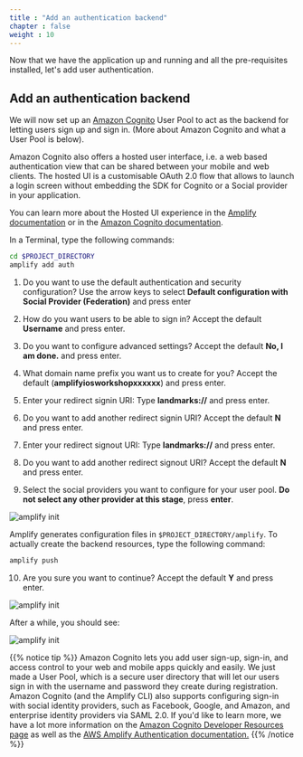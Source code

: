 ```yaml
---
title : "Add an authentication backend"
chapter : false
weight : 10
---
```


Now that we have the application up and running and all the pre-requisites installed, let's add user authentication.

## Add an authentication backend

We will now set up an [Amazon Cognito](https://aws.amazon.com/cognito/) User Pool to act as the backend for letting users sign up and sign in. (More about Amazon Cognito and what a User Pool is below).

Amazon Cognito also offers a hosted user interface, i.e. a web based authentication view that can be shared between your mobile and web clients. The hosted UI is a customisable OAuth 2.0 flow that allows to launch a login screen without embedding the SDK for Cognito or a Social provider in your application.

You can learn more about the Hosted UI experience in the [Amplify documentation](https://docs.amplify.aws/lib/auth/signin_web_ui/q/platform/ios) or in the [Amazon Cognito documentation](https://docs.aws.amazon.com/en_pv/cognito/latest/developerguide/cognito-user-pools-configuring-app-integration.html).

In a Terminal, type the following commands:

```bash
cd $PROJECT_DIRECTORY
amplify add auth
```

1. Do you want to use the default authentication and security configuration? Use the arrow keys to select **Default configuration with Social Provider (Federation)** and press enter

2. How do you want users to be able to sign in? Accept the default **Username** and press enter.

3. Do you want to configure advanced settings? Accept the default **No, I am done.** and press enter.

4. What domain name prefix you want us to create for you? Accept the default (**amplifyiosworkshopxxxxxx**) and press enter.

5. Enter your redirect signin URI: Type **landmarks://** and press enter.

6. Do you want to add another redirect signin URI? Accept the default **N** and press enter.

7. Enter your redirect signout URI: Type **landmarks://** and press enter.

8. Do you want to add another redirect signout URI? Accept the default **N** and press enter.

9. Select the social providers you want to configure for your user pool. **Do not select any other provider at this stage**, press **enter**.

![amplify init](/images/30-10-amplify-add-auth.png)

Amplify generates configuration files in `$PROJECT_DIRECTORY/amplify`. To actually create the backend resources, type the following command:

```bash
amplify push
```

10. Are you sure you want to continue? Accept the default **Y** and press enter.

![amplify init](/images/30-10-amplify-push-1.png)

After a while, you should see:

![amplify init](/images/30-10-amplify-push-2.png)

{{% notice tip %}}
Amazon Cognito lets you add user sign-up, sign-in, and access control to your web and mobile apps quickly and easily. We just made a User Pool, which is a secure user directory that will let our users sign in with the username and password they create during registration. Amazon Cognito (and the Amplify CLI) also supports configuring sign-in with social identity providers, such as Facebook, Google, and Amazon, and enterprise identity providers via SAML 2.0. If you'd like to learn more, we have a lot more information on the [Amazon Cognito Developer Resources page](https://aws.amazon.com/cognito/dev-resources/) as well as the [AWS Amplify Authentication documentation.](https://aws-amplify.github.io/docs/ios/authentication)
{{% /notice %}}
